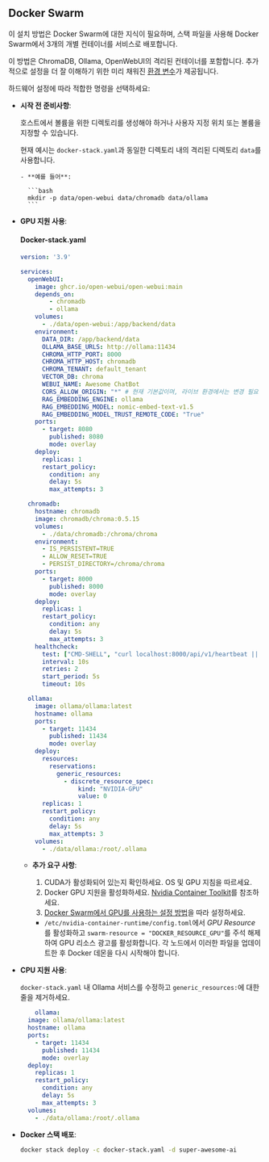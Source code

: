 ## Docker Swarm

이 설치 방법은 Docker Swarm에 대한 지식이 필요하며, 스택 파일을 사용해 Docker Swarm에서 3개의 개별 컨테이너를 서비스로 배포합니다.

이 방법은 ChromaDB, Ollama, OpenWebUI의 격리된 컨테이너를 포함합니다.
추가적으로 설정을 더 잘 이해하기 위한 미리 채워진 [환경 변수](/getting-started/env-configuration)가 제공됩니다.

하드웨어 설정에 따라 적합한 명령을 선택하세요:

- **시작 전 준비사항**:

  호스트에서 볼륨을 위한 디렉토리를 생성해야 하거나 사용자 지정 위치 또는 볼륨을 지정할 수 있습니다.
  
  현재 예시는 `docker-stack.yaml`과 동일한 디렉토리 내의 격리된 디렉토리 `data`를 사용합니다.
  
      - **예를 들어**:
  
        ```bash
        mkdir -p data/open-webui data/chromadb data/ollama
        ```

- **GPU 지원 사용**:

  #### Docker-stack.yaml

    ```yaml
    version: '3.9'

    services:
      openWebUI:
        image: ghcr.io/open-webui/open-webui:main
        depends_on:
            - chromadb
            - ollama
        volumes:
          - ./data/open-webui:/app/backend/data
        environment:
          DATA_DIR: /app/backend/data 
          OLLAMA_BASE_URLS: http://ollama:11434
          CHROMA_HTTP_PORT: 8000
          CHROMA_HTTP_HOST: chromadb
          CHROMA_TENANT: default_tenant
          VECTOR_DB: chroma
          WEBUI_NAME: Awesome ChatBot
          CORS_ALLOW_ORIGIN: "*" # 현재 기본값이며, 라이브 환경에서는 변경 필요
          RAG_EMBEDDING_ENGINE: ollama
          RAG_EMBEDDING_MODEL: nomic-embed-text-v1.5
          RAG_EMBEDDING_MODEL_TRUST_REMOTE_CODE: "True"
        ports:
          - target: 8080
            published: 8080
            mode: overlay
        deploy:
          replicas: 1
          restart_policy:
            condition: any
            delay: 5s
            max_attempts: 3

      chromadb:
        hostname: chromadb
        image: chromadb/chroma:0.5.15
        volumes:
          - ./data/chromadb:/chroma/chroma
        environment:
          - IS_PERSISTENT=TRUE
          - ALLOW_RESET=TRUE
          - PERSIST_DIRECTORY=/chroma/chroma
        ports: 
          - target: 8000
            published: 8000
            mode: overlay
        deploy:
          replicas: 1
          restart_policy:
            condition: any
            delay: 5s
            max_attempts: 3
        healthcheck: 
          test: ["CMD-SHELL", "curl localhost:8000/api/v1/heartbeat || exit 1"]
          interval: 10s
          retries: 2
          start_period: 5s
          timeout: 10s

      ollama:
        image: ollama/ollama:latest
        hostname: ollama
        ports:
          - target: 11434
            published: 11434
            mode: overlay
        deploy:
          resources:
            reservations:
              generic_resources:
                - discrete_resource_spec:
                    kind: "NVIDIA-GPU"
                    value: 0
          replicas: 1
          restart_policy:
            condition: any
            delay: 5s
            max_attempts: 3
        volumes:
          - ./data/ollama:/root/.ollama

    ```

  - **추가 요구 사항**:

      1. CUDA가 활성화되어 있는지 확인하세요. OS 및 GPU 지침을 따르세요.
      2. Docker GPU 지원을 활성화하세요. [Nvidia Container Toolkit](https://docs.nvidia.com/datacenter/cloud-native/container-toolkit/latest/install-guide.html "Nvidia의 웹사이트에서 안내")를 참조하세요.
      3. [Docker Swarm에서 GPU를 사용하는 설정 방법](https://gist.github.com/tomlankhorst/33da3c4b9edbde5c83fc1244f010815c#configuring-docker-to-work-with-your-gpus)을 따라 설정하세요.
    - `/etc/nvidia-container-runtime/config.toml`에서 _GPU Resource_ 를 활성화하고 `swarm-resource = "DOCKER_RESOURCE_GPU"`를 주석 해제하여 GPU 리소스 광고를 활성화합니다. 각 노드에서 이러한 파일을 업데이트한 후 Docker 데몬을 다시 시작해야 합니다.

- **CPU 지원 사용**:
  
    `docker-stack.yaml` 내 Ollama 서비스를 수정하고 `generic_resources:`에 대한 줄을 제거하세요.

    ```yaml
        ollama:
      image: ollama/ollama:latest
      hostname: ollama
      ports:
        - target: 11434
          published: 11434
          mode: overlay
      deploy:
        replicas: 1
        restart_policy:
          condition: any
          delay: 5s
          max_attempts: 3
      volumes:
        - ./data/ollama:/root/.ollama
    ```

- **Docker 스택 배포**:
  
  ```bash
  docker stack deploy -c docker-stack.yaml -d super-awesome-ai
  ```
